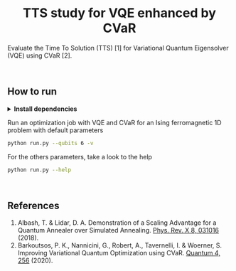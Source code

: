 <div align="center">

# TTS study for VQE enhanced by CVaR

[comment]: <![Paper](http://img.shields.io/badge/paper-arxiv.1001.2234-B31B1B.svg)](https://www.nature.com/articles/nature14539)>

[comment]: <[![Conference](http://img.shields.io/badge/AnyConference-year-4b44ce.svg)](https://papers.nips.cc/paper/2020)>

</div>

Evaluate the Time To Solution (TTS) [1] for Variational Quantum Eigensolver (VQE) using CVaR [2].

<br>

## How to run

<details>
<summary><b>Install dependencies</b></summary>

```bash
# clone project
git clone https://github.com/gscriva/cvar-opt
cd cvar-opt

# [OPTIONAL] create conda environment
conda create -n myenv python=3.10
conda activate myenv

# install requirements
pip install -r requirements.txt
```
</details>

Run an optimization job with VQE and CVaR for an Ising ferromagnetic 1D problem with default parameters
```bash
python run.py --qubits 6 -v
```

For the others parameters, take a look to the help
```bash
python run.py --help
```

<br>


## References

1. Albash, T. & Lidar, D. A. Demonstration of a Scaling Advantage for a Quantum Annealer over Simulated Annealing. [Phys. Rev. X 8, 031016](https://doi.org/10.1103/PhysRevX.8.031016) (2018).
2. Barkoutsos, P. K., Nannicini, G., Robert, A., Tavernelli, I. & Woerner, S. Improving Variational Quantum Optimization using CVaR. [Quantum 4, 256](https://doi.org/10.22331/q-2020-04-20-256) (2020).

<br>
